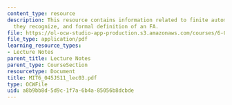 ```yaml
---
content_type: resource
description: This resource contains information related to finite automata, the languages
  they recognize, and formal definition of an FA.
file: https://ol-ocw-studio-app-production.s3.amazonaws.com/courses/6-045j-automata-computability-and-complexity-spring-2011/a8b9bb8d5d9c1f7a6b4a85056b8dcbde_MIT6_045JS11_lec03.pdf
file_type: application/pdf
learning_resource_types:
- Lecture Notes
parent_title: Lecture Notes
parent_type: CourseSection
resourcetype: Document
title: MIT6_045JS11_lec03.pdf
type: OCWFile
uid: a8b9bb8d-5d9c-1f7a-6b4a-85056b8dcbde
---
```

